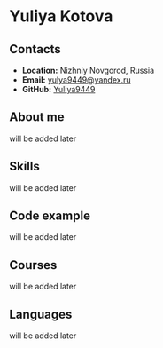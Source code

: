 # Yuliya Kotova

## Contacts
+ **Location:** Nizhniy Novgorod, Russia
+ **Email:** yulya9449@yandex.ru
+ **GitHub:** [Yuliya9449](https://github.com/Yuliya9449)

## About me
will be added later

## Skills
will be added later

## Code example
will be added later

## Courses
will be added later

## Languages
will be added later
